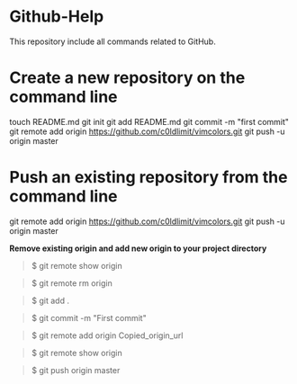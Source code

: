 # Github-Help
This repository include all commands related to GitHub.

# Create a new repository on the command line
 
touch README.md
git init
git add README.md
git commit -m "first commit"
git remote add origin https://github.com/c0ldlimit/vimcolors.git
git push -u origin master
 
# Push an existing repository from the command line
 
git remote add origin https://github.com/c0ldlimit/vimcolors.git
git push -u origin master


**Remove existing origin and add new origin to your project directory**
>$ git remote show origin

>$ git remote rm origin

>$ git add .

>$ git commit -m "First commit"

>$ git remote add origin Copied_origin_url

>$ git remote show origin

>$ git push origin master
